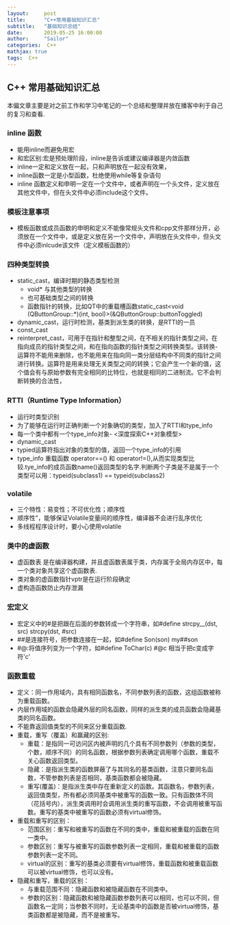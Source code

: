```yaml
---
layout:     post
title:      "C++常用基础知识汇总"
subtitle:   "基础知识总结"
date:       2019-05-25 16:00:00
author:     "Sailor"
categories:  C++
mathjax: true
tags:  C++
---
```


##  C++ 常用基础知识汇总
本偏文章主要是对之前工作和学习中笔记的一个总结和整理并放在播客中利于自己的复习和查看.
<!-- more -->

### inline 函数
- 能用inline而避免用宏
- 和宏区别:宏是预处理阶段，inline是告诉或建议编译器是内敛函数
- inline一定和定义放在一起，只和声明放在一起没有效果，
- inline函数一定是小型函数，杜绝使用while等复杂语句
- inline 函数定义和申明一定在一个文件中，或者声明在一个头文件，定义放在其他文件中，但在头文件中必须include这个文件。

### 模板注意事项
- 模板函数或成员函数的申明和定义不能像常规头文件和cpp文件那样分开，必须放在一个文件中，或是定义放在另一个文件中，声明放在头文件中，但头文件中必须inlcude该文件（定义模板函数的）


### 四种类型转换
- static_cast，编译时期的静态类型检测
    - void* 与其他类型的转换
    - 也可基础类型之间的转换
    - 函数指针的转换，比如QT中的重载槽函数static_cast<void (QButtonGroup::*)(int, bool)>(&QButtonGroup::buttonToggled)
- dynamic_cast，运行时检测，基类到派生类的转换，是RTTI的一员
- const_cast 
- reinterpret_cast，可用于在指针和整型之间，在不相关的指针类型之间，在指向成员的指针类型之间，和在指向函数的指针类型之间转换类型。该转换-运算符不能用来删除，也不能用来在指向同一类分层结构中不同类的指针之间进行转换。运算符是用来处理无关类型之间的转换；它会产生一个新的值，这个值会有与原始参数有完全相同的比特位，也就是相同的二进制流。它不会判断转换的合法性，

### RTTI（Runtime Type Information）
- 运行时类型识别
- 为了能够在运行时正确判断一个对象确切的类型，加入了RTTI和type_info
- 每一个类中都有一个type_info对象- <深度探索C++对象模型>
- dynamic_cast
- typied运算符指出对象的类型的值，返回一个type_info的引用
- type_info 重载函数 operator==() 和 operator!=(),从而实现类型比较.tye_info的成员函数name()返回类型的名字.判断两个子类是不是属于一个类型可以用：typeid(subclass1) == typeid(subclass2)

###  volatile 
- 三个特性：易变性；不可优化性；顺序性
- 顺序性”，能够保证Volatile变量间的顺序性，编译器不会进行乱序优化
- 多线程程序设计时，要小心使用volatile

### 类中的虚函数
- 虚函数表 是在编译器构建，并且虚函数表属于类，内存属于全局内存区中，每一个类对象共享这个虚函数表.
- 类对象的虚函数指针vptr是在运行阶段确定
- 虚构造函数防止内存泄漏

### 宏定义
- 宏定义中的#是把跟在后面的参数转成一个字符串，如#define  strcpy__(dst, src)      strcpy(dst, #src)
- ##是连接符号，把参数连接在一起，如#define Son(son) my##son
- #@:将值序列变为一个字符，如#define ToChar(c) #@c  相当于把c变成字符'c'

### 函数重载
- 定义：同一作用域内，具有相同函数名，不同参数列表的函数，这组函数被称为重载函数。
- 内层作用域的函数会隐藏外层的同名函数，同样的派生类的成员函数会隐藏基类的同名函数。
- 不能靠返回值类型的不同来区分重载函数.
- 重载，重写（覆盖）和赢藏的区别:
    - 重载：是指同一可访问区内被声明的几个具有不同参数列（参数的类型，个数，顺序不同）的同名函数，根据参数列表确定调用哪个函数，重载不关心函数返回类型。
    - 隐藏：是指派生类的函数屏蔽了与其同名的基类函数，注意只要同名函数，不管参数列表是否相同，基类函数都会被隐藏。
    - 重写(覆盖)：是指派生类中存在重新定义的函数。其函数名，参数列表，返回值类型，所有都必须同基类中被重写的函数一致。只有函数体不同（花括号内），派生类调用时会调用派生类的重写函数，不会调用被重写函数。重写的基类中被重写的函数必须有virtual修饰。
- 重载和重写的区别：
    - 范围区别：重写和被重写的函数在不同的类中，重载和被重载的函数在同一类中。
    - 参数区别：重写与被重写的函数参数列表一定相同，重载和被重载的函数参数列表一定不同。
    - virtual的区别：重写的基类必须要有virtual修饰，重载函数和被重载函数可以被virtual修饰，也可以没有。
- 隐藏和重写，重载的区别：
    - 与重载范围不同：隐藏函数和被隐藏函数在不同类中。
    - 参数的区别：隐藏函数和被隐藏函数参数列表可以相同，也可以不同，但函数名一定同；当参数不同时，无论基类中的函数是否被virtual修饰，基类函数都是被隐藏，而不是被重写。
